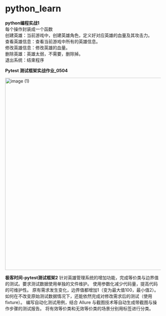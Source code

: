 # python_learn

**python编程实战1**  
每个操作封装成一个函数  
创建英雄：当前游戏中，创建英雄角色，定义好对应英雄的血量及其攻击力。  
查看英雄信息：查看当前游戏中所有的英雄信息。  
修改英雄信息：修改英雄的血量。  
删除英雄：英雄太弱，不需要，删除掉。  
退出系统：结束程序

**Pytest 测试框架实战作业_0504**

<img width="622" alt="image (1)" src="https://user-images.githubusercontent.com/64750876/236658099-60bb3957-916d-4f3b-9d9b-e741fcb735f1.png">

**极客时间-pytest测试框架2**
针对英雄管理系统的增加功能，完成等价类与边界值的测试。要求测试数据使用单独的文件维护。
使用参数化减少代码量，提高代码的可维护性。
原有需求发生变化，边界值都增加1（变为最大值100，最小值2）。如何在不改变原始测试数据情况下，还能依然完成对修改需求后的测试（使用fixture）。
编写自动化测试用例，结合 Allure 与截图技术等自动生成带截图与操作步骤的测试报告。
将有效等价类和无效等价类的场景分别用标签进行分类。